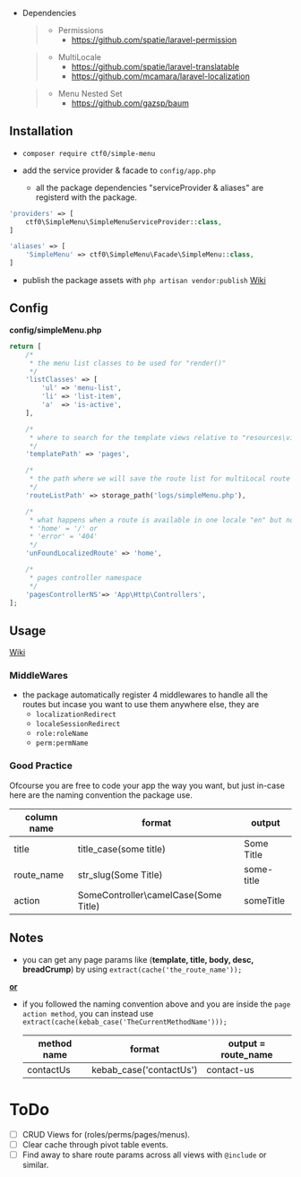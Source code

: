 - Dependencies
    > - Permissions
    >   - https://github.com/spatie/laravel-permission

    > - MultiLocale
    >   - https://github.com/spatie/laravel-translatable
    >   - https://github.com/mcamara/laravel-localization

    > - Menu Nested Set
    >   - https://github.com/gazsp/baum

## Installation

- `composer require ctf0/simple-menu`

- add the service provider & facade to `config/app.php` 

    - all the package dependencies "serviceProvider & aliases" are registerd with the package.
    
```php
'providers' => [
    ctf0\SimpleMenu\SimpleMenuServiceProvider::class,
]

'aliases' => [
    'SimpleMenu' => ctf0\SimpleMenu\Facade\SimpleMenu::class,
]
```

- publish the package assets with `php artisan vendor:publish` [Wiki](https://github.com/ctf0/simple-menu/wiki/Publish)

## Config
**config/simpleMenu.php**
```php
return [
    /*
     * the menu list classes to be used for "render()"
     */
    'listClasses' => [
        'ul' => 'menu-list',
        'li' => 'list-item',
        'a'  => 'is-active',
    ],

    /*
     * where to search for the template views relative to "resources\views" folder
     */
    'templatePath' => 'pages',

    /*
     * the path where we will save the route list for multiLocal route resolving
     */
    'routeListPath' => storage_path('logs/simpleMenu.php'),

    /*
     * what happens when a route is available in one locale "en" but not in another "fr", add either
     * 'home' = '/' or
     * 'error' = '404'
     */
    'unFoundLocalizedRoute' => 'home',

    /*
     * pages controller namespace
     */
    'pagesControllerNS'=> 'App\Http\Controllers',
];
```

## Usage
[Wiki](https://github.com/ctf0/simple-menu/wiki/Usage)

### MiddleWares
- the package automatically register 4 middlewares to handle all the routes but incase you want to use them anywhere else, they are
    - `localizationRedirect`
    - `localeSessionRedirect`
    - `role:roleName`
    - `perm:permName`

### Good Practice
Ofcourse you are free to code your app the way you want, but just in-case here are the naming convention the package use.

| column name |                format                |   output   |
|-------------|--------------------------------------|------------|
| title       | title_case(some title)               | Some Title |
| route_name  | str_slug(Some Title)                 | some-title |
| action      | SomeController\camelCase(Some Title) | someTitle  |

## Notes
- you can get any page params like (**template, title, body, desc, breadCrump**) by using `extract(cache('the_route_name'));`

<u>**or**</u>

- if you followed the naming convention above and you are inside the `page action method`, you can instead use `extract(cache(kebab_case('TheCurrentMethodName')));`

    | method name |          format         | output = route_name |
    |-------------|-------------------------|---------------------|
    | contactUs   | kebab_case('contactUs') | contact-us          |

# ToDo

* [ ] CRUD Views for (roles/perms/pages/menus).
* [ ] Clear cache through pivot table events.
* [ ] Find away to share route params across all views with `@include` or similar.
